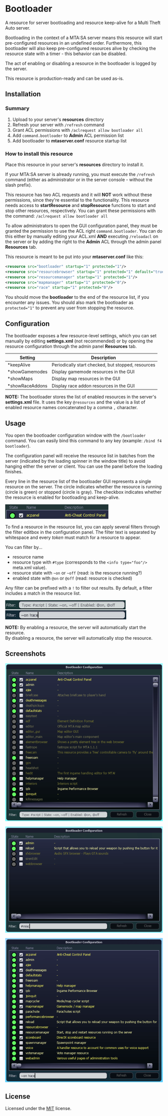# Bootloader

A resource for server bootloading and resource keep-alive for a Multi Theft Auto server.

Bootloading in the context of a MTA:SA server means this resource will start pre-configured resources in an undefined order. Furthermore, this bootloader will also keep pre-configured resources alive by checking the resource state with a timer - this behavior can be disabled.

The act of enabling or disabling a resource in the bootloader is logged by the server.

This resource is production-ready and can be used as-is.

## Installation

### Summary

1. Upload to your server's **resources** directory
2. Refresh your server with `/refresh` command
3. Grant ACL permissions with `/aclrequest allow bootloader all`
4. Add `command.bootloader` to **Admin** ACL permission list
5. Add bootloader to **mtaserver.conf** resource startup list

### How to install this resource

Place this resource in your server's **resources** directory to install it.

If your MTA:SA server is already running, you must execute the `/refresh` command (either as administrator or in the server console - without the slash prefix).

This resource has two ACL requests and it will __NOT__ work without these permissions, since they're essential to the functionality. This resource needs access to **startResource** and **stopResource** functions to start and stop other resources, respectively. You can grant these permissions with the command: `/aclrequest allow bootloader all`

To allow administrators to open the GUI configuration panel, they must be granted the permission to use the ACL right `command.bootloader`. You can do this either by manually editing your ACL.xml __AND__ executing `/reloadacl` on the server or by adding the right to the **Admin** ACL through the admin panel **Resources** tab.

This resource is meant to be put into your **mtaserver.conf** like this:
```xml
<resource src="bootloader" startup="1" protected="1"/>
<resource src="resourcebrowser" startup="1" protected="1" default="true"/>
<resource src="resourcemanager" startup="1" protected="1"/>
<resource src="mapmanager" startup="1" protected="0"/>
<resource src="race" startup="1" protected="0"/>
```

You should move the **bootloader** to the end of the resource list, if you encounter any issues. You should also mark the bootloader as `protected="1"` to prevent any user from stopping the resource.

## Configuration

The bootloader exposes a few resource-level settings, which you can set manually by editing **settings.xml** (not recommended) or by opening the resource configuration through the admin panel **Resources** tab.

| Setting          | Description                                        |
| ---------------- | -------------------------------------------------- |
| \*keepAlive      | Periodically start checked, but stopped, resources |
| \*showGamemodes  | Display gamemode resources in the GUI              |
| \*showMaps       | Display map resources in the GUI                   |
| \*showRaceAddons | Display race addon resources in the GUI            |

**NOTE:** The bootloader stores the list of enabled resources in the server's **settings.xml** file. It uses the key `@resources` and the value is a list of enabled resource names concatenated by a comma `,` character.

## Usage

You open the bootloader configuration window with the `/bootloader` command. You can easily bind this command to any key (example: `/bind f4 bootloader`).

The configuration panel will receive the resource list in batches from the server (indicated by the loading spinner in the window title) to avoid hanging either the server or client. You can use the panel before the loading finishes.

Every line in the resource list of the bootloader GUI represents a single resource on the server. The circle indicates whether the resource is running (circle is green) or stopped (circle is gray). The checkbox indicates whether the resource is enabled for bootloading and keep-alive.

![A line in the resource list of the bootloader window](.github/bootloader-line.png)

To find a resource in the resource list, you can apply several filters through the filter editbox in the configuration panel. The filter text is separated by whitespace and every *token* must match for a resource to appear.

You can filter by...

- resource name
- resource type with `#type` (corresponds to the `<info type="foo"/>` meta.xml value).
- resource state with `~on` or `~off` (read: is the resource running?)
- enabled state with `@on` or `@off` (read: resource is checked)

Any filter can be prefixed with a `!` to filter out results. By default, a filter includes a match in the resource list.

![The filter editbox in the bootloader window](.github/bootloader-filter.png)
![An example filter text](.github/bootloader-filter-filled.png)

**NOTE:** By enabling a resource, the server will automatically start the resource.  
By disabling a resource, the server will automatically stop the resource.

## Screenshots

![The bootloader configuration window](.github/bootloader.png)

![The bootloader configuration window with a filter to match 'misc' type resources](.github/bootloader-misc.png)

![The bootloader configuration window with a filter to match all running resources without 'race' in the name](.github/bootloader-no-race.png)

## License

Licensed under the [MIT](LICENSE) license.

